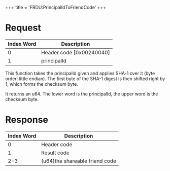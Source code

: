 +++
title = 'FRDU:PrincipalIdToFriendCode'
+++

# Request

| Index Word | Description                |
|------------|----------------------------|
| 0          | Header code \[0x00240040\] |
| 1          | principalId                |

This function takes the principalId given and applies SHA-1 over it
(byte order: little endian). The first byte of the SHA-1 digest is then
shifted right by 1, which forms the checksum byte.

It returns an u64. The lower word is the principalId, the upper word is
the checksum byte.

# Response

| Index Word | Description                    |
|------------|--------------------------------|
| 0          | Header code                    |
| 1          | Result code                    |
| 2-3        | (u64)the shareable friend code |